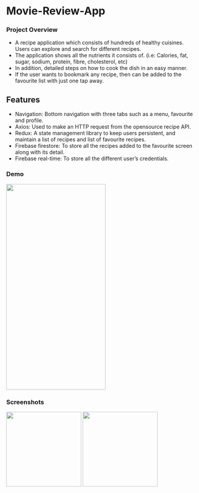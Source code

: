 # Movie-Review-App

### Project Overview

-	A recipe application which consists of hundreds of healthy cuisines. Users can explore and search for different recipes. 
-	The application shows all the nutrients it consists of. (i.e: Calories, fat, sugar, sodium, protein, fibre, cholesterol, etc)
-	In addition, detailed steps on how to cook the dish in an easy manner.
-	If the user wants to bookmark any recipe, then can be added to the favourite list with just one tap away.

## Features

-	Navigation: Bottom navigation with three tabs such as a menu, favourite and profile.
-	Axios: Used to make an HTTP request from the opensource recipe API.
-	Redux: A state management library to keep users persistent, and maintain a list of recipes and list of favourite recipes.
-	Firebase firestore: To store all the recipes added to the favourite screen along with its detail.
-	Firebase real-time: To store all the different user’s credentials.


### Demo

<img src="https://user-images.githubusercontent.com/86222915/202356488-622382f2-7c5d-45f7-901a-b6094b40d9aa.mov" height="550" width="265">

### Screenshots
<p float="left">
<img src="https://user-images.githubusercontent.com/86222915/202352217-b6dcdfd4-7602-46b1-a3bd-20fba2733328.png" width=200>
<img src="https://user-images.githubusercontent.com/86222915/202352243-6db6bc40-9d11-48d4-91dd-b8c6cc307688.png" width=200>
</p>
